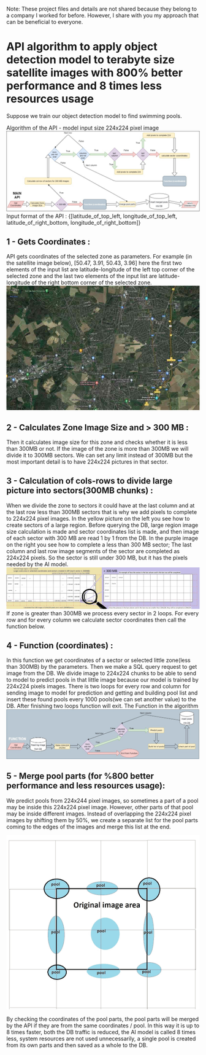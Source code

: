 Note: These project files and details are not shared because they belong to a company I worked for before. However, I share with you my approach that can be beneficial to everyone. 
# API algorithm to apply object detection model to terabyte size satellite images with 800% better performance and 8 times less resources usage
Suppose we train our object detection model to find swimming pools.

Algorithm of the API - model input size 224x224 pixel image
![algorithm](https://github.com/orhannurkan/API-algorithm-for-terabyte-size-images-/blob/main/algorithm.jpg)
Input format of the API : {[latitude_of_top_left, longitude_of_top_left, latitude_of_right_bottom, longitude_of_right_bottom]}

## 1 - Gets Coordinates : 
API gets coordinates of the selected zone as parameters. For example (in the satellite image below), [50.47, 3.91, 50.43, 3.96] here the first two elements of the input list are latitude-longitude of the left top corner of the selected zone and the last two elements of the input list are latitude-longitude of the right bottom corner of the selected zone. 
![coordinates](https://github.com/orhannurkan/API-algorithm-for-terabyte-size-images-/blob/main/coordinates.jpg)

## 2 - Calculates Zone Image Size and > 300 MB : 
Then it calculates image size for this zone and checks whether it is less than 300MB or not. If the image of the zone is more than 300MB we will divide it to 300MB sectors. We can set any limit instead of 300MB but the most important detail is to have 224x224 pictures in that sector.

## 3 - Calculation of cols-rows to divide large picture into sectors(300MB chunks) : 
When we divide the zone to sectors it could have at the last column and at the last row less than 300MB sectors that is why we add pixels to complete to 224x224 pixel images.
In the yellow picture on the left you see how to create sectors of a large region. Before querying the DB, large region image size calculation is made and sector coordinates list is made, and then image of each sector with 300 MB are read 1 by 1 from the DB.
In the purple image on the right you see how to complete a less than 300 MB sector; The last column and last row image segments of the sector are completed as 224x224 pixels. So the sector is still under 300 MB, but it has the pixels needed by the AI model.
![segments](https://github.com/orhannurkan/API-algorithm-for-terabyte-size-images-/blob/main/segments.jpg)
If zone is greater than 300MB we process every sector in 2 loops. For every row and for every column we calculate sector coordinates then call the function below.

## 4 - Function (coordinates) : 
In this function we get coordinates of a sector or selected little zone(less than 300MB) by the parameters. Then we make a SQL query request to get image from the DB. We divide image to 224x224 chunks to be able to send to model to predict pools in that little image because our model is trained by 224x224 pixels images. There is two loops for every row and column for sending image to model for prediction and getting and building pool list and insert these found pools every 1000 pools(we can set another value) to the DB. After finishing two loops function will exit.
The Function in the algorithm
![Function](https://github.com/orhannurkan/API-algorithm-for-terabyte-size-images-/blob/main/function.jpg)

## 5 - Merge pool parts (for %800 better performance and less resources usage): 
We predict pools from 224x244 pixel images, so sometimes a part of a pool may be inside this 224x224 pixel image. However, other parts of that pool may be inside different images. Instead of overlapping the 224x224 pixel images by shifting them by 50%, we create a separate list for the pool parts coming to the edges of the images and merge this list at the end. 

![overlapping](https://github.com/orhannurkan/API-algorithm-for-terabyte-size-images-/blob/main/overlapping.gif)

By checking the coordinates of the pool parts, the pool parts will be merged by the API if they are from the same coordinates / pool.
In this way it is up to 8 times faster, both the DB traffic is reduced, the AI model is called 8 times less, system resources are not used unnecessarily, a single pool is created from its own parts and then saved as a whole to the DB. 

